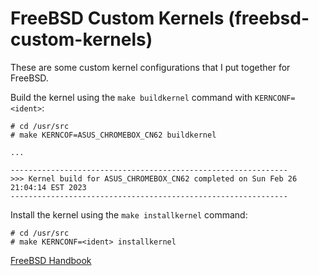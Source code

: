 # FreeBSD Custom Kernels (freebsd-custom-kernels)

These are some custom kernel configurations that I put together for FreeBSD.

Build the kernel using the `make buildkernel` command with `KERNCONF=<ident>`:
```
# cd /usr/src
# make KERNCOF=ASUS_CHROMEBOX_CN62 buildkernel

...

--------------------------------------------------------------
>>> Kernel build for ASUS_CHROMEBOX_CN62 completed on Sun Feb 26 21:04:14 EST 2023
--------------------------------------------------------------
```

Install the kernel using the `make installkernel` command:
```
# cd /usr/src
# make KERNCONF=<ident> installkernel
```

[FreeBSD Handbook](https://docs.freebsd.org/en/books/developers-handbook/kernelbuild/)
